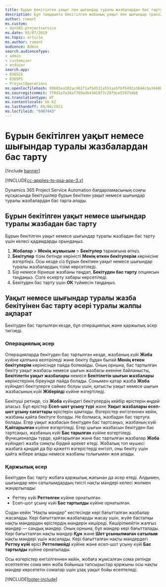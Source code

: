 ```yaml
---
title: Бұрын бекітілген уақыт пен шығындар туралы жазбалардан бас тарту
description: Бұл тақырыпта бекітілген жобаның уақыт пен шығындар транзакциясынан бас тарту жолы туралы ақпарат берілген.
author: rumant
ms.custom:
- dyn365-projectservice
ms.date: 03/07/2019
ms.topic: article
ms.author: rumant
audience: Admin
search.audienceType:
- admin
- customizer
- enduser
search.app:
- D365CE
- D365PS
- ProjectOperations
ms.openlocfilehash: 09b85ea302ac46171afbd531a551aa5fbf5492a3644cba3448be03009840228c
ms.sourcegitcommit: 7f8d1e7a16af769adb43d1877c28fdce53975db8
ms.translationtype: HT
ms.contentlocale: kk-KZ
ms.lasthandoff: 08/06/2021
ms.locfileid: "6987443"
---
```

# <a name="cancel-previously-approved-time-or-expense-entries"></a>Бұрын бекітілген уақыт немесе шығындар туралы жазбалардан бас тарту

[!include [banner](../includes/psa-now-project-operations.md)]

[!INCLUDE[cc-applies-to-psa-app-3.x](../includes/cc-applies-to-psa-app-3x.md)]

Dynamics 365 Project Service Automation бағдарламасының соңғы нұсқасында бекітушілер бұрын бекіткен уақыт немесе шығындар туралы жазбалардан бас тарта алады.

## <a name="cancel-a-previously-approved-time-or-expense-entry"></a>Бұрын бекітілген уақыт немесе шығындар туралы жазбадан бас тарту

Бұрын бекітілген уақыт немесе шығындар туралы жазбадан бас тарту үшін келесі қадамдарды орындаңыз.

1. **Жобалар** \> **Менің жұмысым** \> **Бекітулер** тармағына өтіңіз.
2. **Бекітулер** тізім бетінде көріністі **Менің өткен бекітулерім** көрінісіне өзгертіңіз. Осы кезде сіз бұрын бекіткен уақыт немесе шығындар туралы жазбалардың тізімі көрсетіледі.
3. Бір немесе бірнеше жазбаны таңдап, **Бекітуден бас тарту** опциясын таңдаңыз. Сізге ескерту хабары көрсетіледі.
4. Бекітуден бас тарту үшін **ОК** түймесін таңдаңыз.

## <a name="understand-the-impact-of-canceling-a-time-or-expense-entry-approval"></a>Уақыт немесе шығындар туралы жазба бекітуінен бас тарту әсері туралы жалпы ақпарат

Бекітуден бас тартылған кезде, бұл операциялық және қаржылық әсер тигізеді.

### <a name="operational-impact"></a>Операциялық әсер

Операцияларда бекітуден бас тартылған кезде, жазбаның күйі **Жоба** күйіне қалпына келтіріледі және бекіту бұдан былай **Менің өткен бекітулерім** көрінісінде пайда болмайды. Оның орнына, бас тартылған бекіту уақыт жазбасы немесе шығын жазбасы екеніне байланысты, **Бекітілетін уақыт жазбалары** немесе **Бекітілетін шығын жазбалары** көріністерінің біреуінде пайда болады. Сонымен қатар жазба **Жоба** күйіндегі бекітулерге сәйкес болуы үшін, қатысты уақыт немесе шығын жазбасының күйі **Жіберілді** күйіне өзгертіледі.

Бекітуші ретінде, сіз **Жоба** күйіндегі бекітулердің кейбір өрістерін өңдей аласыз. Бұл өрістер **Есеп-шот ұсыну түрі** және **Уақыт жазбалары есеп-шот ұсыну сағаттары** өрістерін қамтиды. Өзгерістер енгізгеннен кейін, жазбаны қайта бекітуге болады. Не болмаса, жазбадан бас тартуға болады. Егер уақыт жазбасын бекітуден бас тартсаңыз, жазбаның күйі **Қайтарылған** күйіне өзгертіледі. Егер шығын жазбасын бекітуден бас тартсаңыз, жазбаның күйі **Бас тарылған** күйіне өзгертіледі. Функционалды түрде, қайтарылған және бас тартылған жазбалар **Жоба** күйіндегі жазба сияқты бірдей әрекет етеді. Жобалық топ мүшесі жазбаға қандай да бір қажетті өзгерістерді енгізіп, оны бекіту үшін қайта жібере алады немесе жазбаны толығымен жоя алады.

### <a name="financial-impact"></a>Қаржылық әсер

Бекітуден бас тарту жобаға қаржылық жағынан да әсер етеді. Алдымен, шығындар мен сатылымдардың тиісті нақты мәндері келесі жолмен жаңартылады:

- Реттеу күйі **Реттелген** күйіне орнатылған.
- Есеп-шот ұсыну күйі **Бас тартылды** күйіне орнатылған.

Содан кейін "Нақты мәндер" кестесінде кері бағытталған жазбалар жасалады. Кері бағытталған жазбаларды жасау үшін, жүйе бастапқы нақты мәндерден өрістердің мәндерін көшіреді. Көшірілмейтін жалғыз мәндер — сандық мәндер. Оның орнына, бұл мәндер кері бағытталады. Кері бағытталған нақты мәндер **Құн** және **Шот ұсынылмаған сатылым** нақты мәндері үшін жасалады. Кері бағытталған нақты мәндердегі **Реттеу күйі** өрісі **Реттелмейді** күйіне және есеп-шот ұсыну күйі **Бас тартылды** күйіне орнатылады.

Осы өзгерістер енгізілгеннен кейін, жобаға жұмсалған сома ретінде есептелген сома мен жоба бойынша тапсырыстар қоржыны осы нақты мәндер көрсететін сомалар үшін ұзақ уақыт бойы есептеледі.


[!INCLUDE[footer-include](../includes/footer-banner.md)]